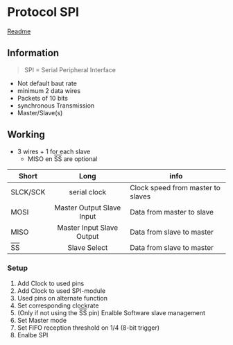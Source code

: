 # Protocol SPI
[Readme](../README.md)
## Information

> SPI = Serial Peripheral Interface

- Not default baut rate
- minimum 2 data wires
- Packets of 10 bits
- synchronous Transmission
- Master/Slave(s)

## Working
- 3 wires + 1 for each slave 
  - MISO en <span style="text-decoration:overline">SS</span> are optional
  
| Short                                            |           Long            | info                              |
| ------------------------------------------------ | :-----------------------: | --------------------------------- |
| SLCK/SCK                                         |       serial clock        | Clock speed from master to slaves |
| MOSI                                             | Master Output Slave Input | Data from master to slave         |
| MISO                                             | Master Input Slave Output | Data from slave to master         |
| <span style="text-decoration:overline">SS</span> |       Slave Select        | Data from slave to master         |

### Setup

1. Add Clock to used pins
2. Add Clock to used SPI-module
3. Used pins on alternate function
4. Set corresponding clockrate
5. (Only if not using the <span style="text-decoration:overline">SS</span> pin) Enalble Software slave management
6. Set Master mode
7. Set FIFO reception threshold on 1/4 (8-bit trigger)
8. Enalbe SPI